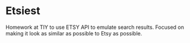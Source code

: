 # Etsiest

Homework at TIY to use ETSY API to emulate search results. Focused on making it look as similar as possible to Etsy as possible.
